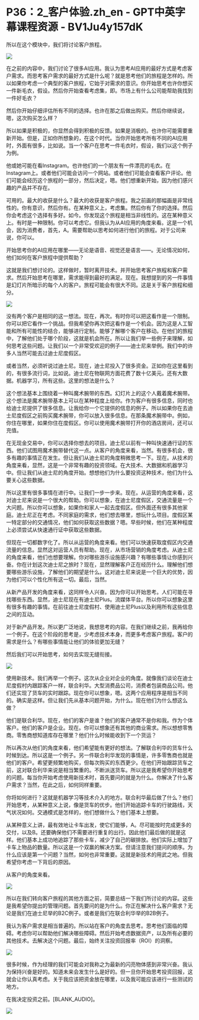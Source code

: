# P36：2_客户体验.zh_en - GPT中英字幕课程资源 - BV1Ju4y157dK

所以在这个模块中，我们将讨论客户旅程。

![](img/0d2d3314481808d6203fb6f648441af5_1.png)

在之前的内容中，我们讨论了很多AI应用。我认为思考AI应用的最好方式是考虑客户需求。而思考客户需求的最好方式是什么呢？就是思考他们的旅程是怎样的。所以如果你考虑一个典型的客户旅程，它始于对需求的意识。你开始思考也许你想买一件新毛衣，假设。然后你开始查看考虑集，即。市场上有什么公司能帮助我找到一件好毛衣？

然后你开始仔细评估所有不同的选择。也许在那之后做出购买。然后你继续说，嗯，这次购买怎么样？

所以如果是积极的，你显然会得到积极的反馈。如果是消极的。也许你可能需要重新开始。但是，正如你所想象的，在这个时代。当你开始思考所有不同的AI应用时，外面有很多，比如说。当一个客户在思考一件毛衣时，假设，我们以这个例子为例。

他或她可能在看Instagram。也许他们的一个朋友有一件漂亮的毛衣。在Instagram上。或者他们可能会访问一个网站。或者他们可能会查看客户评论。他们可能会经历这个旅程的一部分，然后决定，嗯。他们想重新开始，因为他们感兴趣的产品并不存在。

可用的。最大的收获是什么？最大的收获是客户旅程。我之前画的那幅画是非常线性的。你有意识，然后你有。在某种意义上，考虑集。然后你有了你的选择。然后你会考虑这个选择有多好。如今。你发现这个旅程是相当非线性的。这在某种意义上。有时是一种限制。你可以考虑它。但我认为从AI应用的角度来看。这是一个机会，因为消费者，首先，A。需要帮助以思考如何进行他们的旅程。对于公司来说，你可以。

开始思考你的AI应用在哪里——无论是语音、视觉还是语言——。无论情况如何，他们如何在客户旅程中提供帮助？

这就是我们想讨论的。这样做时，暂时离开技术。并开始思考客户旅程和客户需求。然后开始思考在哪里，需求能得到最好的满足。现在。我想提到的另一件事情是幻灯片所暗示的每个人的客户。旅程可能会有很大不同。这是关于客户旅程和细分。

![](img/0d2d3314481808d6203fb6f648441af5_3.png)

没有两个客户是相同的这一想法。现在，再次。有时你可以把这看作是一个限制。你可以把它看作一个挑战。但我希望你再次把这看作是一个机会。因为这是人工智能和所有可能性的结合，能够进行定制。能够了解哪个客户在移动。在他们的旅程中，了解他们处于哪个阶段，这就是机会所在。所以让我们举一些例子来理解，如何思考这些问题。让我们以一个非常受欢迎的例子——迪士尼来举例。我们中的许多人当然可能去过迪士尼度假区。

或者当然，必须听说过迪士尼。现在，迪士尼投入了很多资金。正如你在这里看到的，有很多流行词，比如说。迪士尼在物联网方面花费了数十亿美元。还有大数据。机器学习，所有这些。这里的想法是什么？

这个想法基本上围绕着一种叫魔术腕带的东西。幻灯片上的这个人戴着魔术腕带。这个想法是魔术腕带基本上可以在某种程度上给你。作为客户有很多信息，同时也给迪士尼提供了很多信息。让我给你一个它提供的信息的例子。所以如果你在去迪士尼度假区之前购买魔术腕带，你可以放入很多信息。在那条魔术腕带中。例如，你住在哪里，如果你住在度假区。你可以使用魔术腕带打开你的酒店房间，还可以充值。

在无现金交易中，你可以选择你想去的项目。迪士尼以前有一种叫快速通行证的东西。他们试图用魔术腕带替代这一点。从客户的角度来看，当然。有很多机会，很多有趣的事情正在发生。但让我们从迪士尼的角度稍微思考一下。现在。从技术的角度来看，显然，这是一个非常有趣的投资领域。在大技术、大数据和机器学习中。但让我们从迪士尼的角度开始。想想他们为什么要投资这种技术，他们为什么要关心这些数据。

所以这里有很多事情在进行中。让我们一步一步来。现在。从运营的角度来看，这对迪士尼来说是一个很大的帮助。你可以想象，在迪士尼度假区，交通流量是一个大问题。所以你可以想象，如果你和家人一起去度假区。但外面还有很多其他家庭。迪士尼正在考虑。不同家庭的需求，他们想去哪里，想玩什么项目。度假区某一特定部分的交通情况，他们如何获取这些数据？嗯。早些时候，他们在某种程度上必须尝试从快速通行证中获取这些数据。

但现在一切都数字化了。所以从运营的角度来看。他们可以快速获取度假区内交通流量的信息。显然这对运营人员有帮助。现在，从市场营销的角度考虑。从迪士尼的角度来看，他们也想要理解。你对哪些游乐设施感兴趣？有哪些事情让你感到兴奋。你在计划这次迪士尼之旅时？现在，显然理解客户正在经历什么。理解他们想要哪些游乐设施，了解他们的期望是什么。这对迪士尼来说是一个巨大的优势，因为他们可以个性化所有这一切。最后，当然。

从新产品开发的角度来看，这同样令人兴奋。因为你可以开始思考。人们可能在寻找哪些东西。显然，迪士尼现在有迪士尼Plus。流媒体平台。所以你可以想象这里有很多有趣的事情。在前往迪士尼度假村、使用迪士尼Plus以及利用所有这些信息之间的互动。

对于新产品开发。所以更广泛地说，我想思考的内容。在我们继续之前，我再给你一个例子。在这个阶段的思考是，少考虑技术本身，而更多考虑客户旅程。客户的需求是什么？有哪些事情能让他们的体验更加无缝？

然后我们可以开始思考，如何去实现无缝衔接。

![](img/0d2d3314481808d6203fb6f648441af5_5.png)

使用新技术。我们再举一个例子。这次从企业对企业的角度。就像我们谈论在迪士尼度假村内跟踪客户一样，联合利华。大型消费品公司，消费者包装商品公司。他们还实现了货车的实时跟踪。现在你可以想象，嗯。这两个应用程序是相当不同的。确实是这样。但让我们先从基本问题开始，为什么。现在他们为什么想这么做？

他们是联合利华。现在，他们的客户是谁？他们的客户通常不是你和我。作为个体客户。他们的客户是企业。现在。你可以想象还有其他的商业需求。所以想想零售商。零售商想知道库存在哪里？他们什么时候能收到下一个货运？

所以再次从他们的角度来看，他们希望能有更好的想法。了解联合利华的货车什么时候到达。所以这是一个例子。另一件联合利华发现的事情是，许多零售商也就是他们的客户。希望更频繁地购买，但每次购买的东西更少。在他们开始跟踪货车之前，这对联合利华来说是相当繁重的。不断派送货车。所以这是我希望你开始思考的问题。每当你开始考虑使用新技术时，首先要问的就是为什么。你解决了什么客户需求？当然，在此之后，如何同样重要。

你将如何进行？这就是机器学习等技术介入的地方。联合利华最后做了什么？他们开始思考，从某种意义上说，像是货车的优步。他们开始追踪卡车的行驶路线，天气状况如何。交通模式是怎样的，他们想做什么？他们基本上想要。

从某种意义上讲，最有效地让卡车出发，使它们能够，A。尽可能按时完成更多的交付，以及B。还要确保他们不需要进行重复的出行。因此他们最后做的就是这样。他们基本上成功地追踪了那些卡车，减少了自己的碳排放。他们实际上增加了卡车上物品的数量。所以这是一个双赢的解决方案。但请注意我们提问的顺序。为什么应该是第一个问题？当然，如何也非常重要。这就是新技术的用武之地。但我希望你考虑一下背后的原因。

从客户的角度来看。

![](img/0d2d3314481808d6203fb6f648441af5_7.png)

所以在我们转向客户旅程的其他方面之前，简要总结一下我们所讨论的内容。这些是我希望你提出的管理问题。首先要问的是为什么。你正在解决什么客户需求？无论是我们在迪士尼举的B2C例子。或者是我们在联合利华举的B2B例子。

我认为客户需求是相当普遍的。所以站在客户的角度去思考。思考他们面临的障碍。考虑你可以帮助他们解决哪些障碍。然后开始考虑数据资产，以及所有必要的其他技术。去解决这个问题。最后，始终关注投资回报率（ROI）的洞察。



![](img/0d2d3314481808d6203fb6f648441af5_9.png)

很多时候，作为经理的我们可能会对我称之为最新的闪亮物体感到非常兴奋。我认为保持兴奋是好的。知道未来会发生什么是好的。但一旦你开始思考投资回报，这就会让你认真考虑。关于我应该把资金放在哪里，以及我可能应该进行一些测试的地方。

在我决定投资之前。[BLANK_AUDIO]。

![](img/0d2d3314481808d6203fb6f648441af5_11.png)
